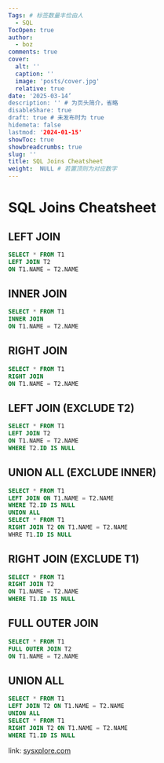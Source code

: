 ```yaml
---
Tags: # 标签数量丰俭由人
  - SQL
TocOpen: true
author:
  - boz
comments: true
cover:
  alt: ''
  caption: ''
  image: 'posts/cover.jpg'
  relative: true
date: '2025-03-14’
description: '' # 为页头简介，省略
disableShare: true
draft: true # 未发布时为 true
hidemeta: false
lastmod: '2024-01-15'
showToc: true
showbreadcrumbs: true
slug: ''
title: SQL Joins Cheatsheet
weight:  NULL # 若置顶则为对应数字
---
```


# SQL Joins Cheatsheet
## LEFT JOIN
```sql
SELECT * FROM T1
LEFT JOIN T2
ON T1.NAME = T2.NAME
```

## INNER JOIN
```sql
SELECT * FROM T1
INNER JOIN
ON T1.NAME = T2.NAME
```

## RIGHT JOIN
```sql
SELECT * FROM T1
RIGHT JOIN
ON T1.NAME = T2.NAME
```

## LEFT JOIN (EXCLUDE T2)
```sql
SELECT * FROM T1
LEFT JOIN T2
ON T1.NAME = T2.NAME
WHERE T2.ID IS NULL
```

## UNION ALL (EXCLUDE INNER)
```sql
SELECT * FROM T1
LEFT JOIN ON T1.NAME = T2.NAME
WHERE T2.ID IS NULL
UNION ALL
SELECT * FROM T1
RIGHT JOIN T2 ON T1.NAME = T2.NAME
WHRE T1.ID IS NULL
```

## RIGHT JOIN  (EXCLUDE T1)
```sql
SELECT * FROM T1
RIGHT JOIN T2
ON T1.NAME = T2.NAME
WHERE T1.ID IS NULL
```

## FULL OUTER JOIN
```sql
SELECT * FROM T1
FULL OUTER JOIN T2
ON T1.NAME = T2.NAME
```

## UNION ALL
```sql
SELECT * FROM T1
LEFT JOIN T2 ON T1.NAME = T2.NAME
UNION ALL
SELECT * FROM T1
RIGHT JOIN T2 ON T1.NAME = T2.NAME
WHERE T1.ID IS NULL
```

link: [sysxplore.com][1]

[1]:	sysxplore.com "sysxplore.com"